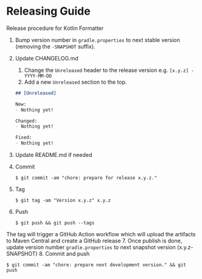 # Releasing Guide
Release procedure for Kotlin Formatter

1. Bump version number in `gradle.properties` to next stable version (removing the `-SNAPSHOT` suffix).
2. Update CHANGELOG.md
   1. Change the `Unreleased` header to the release version e.g. `[x.y.z] - YYYY-MM-DD`
   2. Add a new `Unreleased` section to the top.
   ```md
   ## [Unreleased]

   New:
   - Nothing yet!

   Changed:
   - Nothing yet!

   Fixed:
   - Nothing yet!
   ```

3. Update README.md if needed
4. Commit
   ```
   $ git commit -am "chore: prepare for release x.y.z."
   ```
5. Tag
   ```
   $ git tag -am "Version x.y.z" x.y.z
   ```
6. Push
   ```
   $ git push && git push --tags
   ```
The tag will trigger a GitHub Action workflow which will upload the artifacts to Maven Central and create a GitHub release
7. Once publish is done, update version number `gradle.properties` to next snapshot version (x.y.z-SNAPSHOT)
8. Commit and push
   ```
   $ git commit -am "chore: prepare next development version." && git push
   ```
